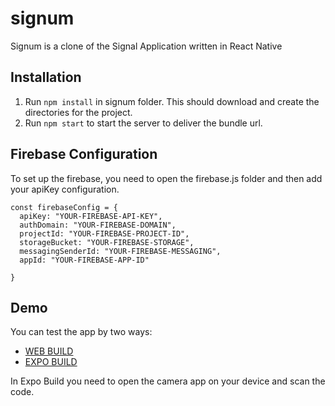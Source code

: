 # signum
Signum is a clone of the Signal Application written in React Native

## Installation
1. Run ``` npm install ``` in signum folder. This should download and create the directories for the project.
2. Run ``` npm start ``` to start the server to deliver the bundle url.

## Firebase Configuration
To set up the firebase, you need to open the firebase.js folder and then add your apiKey configuration.

```
const firebaseConfig = {
  apiKey: "YOUR-FIREBASE-API-KEY",
  authDomain: "YOUR-FIREBASE-DOMAIN",
  projectId: "YOUR-FIREBASE-PROJECT-ID",
  storageBucket: "YOUR-FIREBASE-STORAGE",
  messagingSenderId: "YOUR-FIREBASE-MESSAGING",
  appId: "YOUR-FIREBASE-APP-ID"

}
```

## Demo
You can test the app by two ways:
- [WEB BUILD](https://signum-8409a.web.app)
- [EXPO BUILD](https://expo.io/@gokcer/signum)

In Expo Build you need to open the camera app on your device and scan the code.
